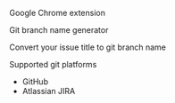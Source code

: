 Google Chrome extension

Git branch name generator

Convert your issue title to git branch name

Supported git platforms
- GitHub
- Atlassian JIRA

